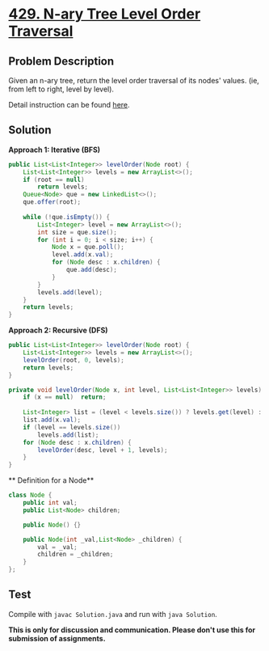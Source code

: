 # [429. N-ary Tree Level Order Traversal][title]

## Problem Description

Given an n-ary tree, return the level order traversal of its nodes' values. (ie, from left to right, level by level).

Detail instruction can be found [here][title].

## Solution

**Approach 1: Iterative (BFS)**

```java
public List<List<Integer>> levelOrder(Node root) {
    List<List<Integer>> levels = new ArrayList<>();
    if (root == null)
        return levels;
    Queue<Node> que = new LinkedList<>();
    que.offer(root);
    
    while (!que.isEmpty()) {
        List<Integer> level = new ArrayList<>();
        int size = que.size();
        for (int i = 0; i < size; i++) {
            Node x = que.poll();
            level.add(x.val);
            for (Node desc : x.children) {
                que.add(desc);
            }
        }
        levels.add(level);
    }
    return levels;
}
```

**Approach 2: Recursive (DFS)**

```java
public List<List<Integer>> levelOrder(Node root) {
    List<List<Integer>> levels = new ArrayList<>();
    levelOrder(root, 0, levels);
    return levels;
}

private void levelOrder(Node x, int level, List<List<Integer>> levels) {
    if (x == null)  return;
    
    List<Integer> list = (level < levels.size()) ? levels.get(level) : new ArrayList<>();
    list.add(x.val);
    if (level == levels.size())
        levels.add(list);
    for (Node desc : x.children) {
        levelOrder(desc, level + 1, levels);
    }
}
```

** Definition for a Node**

```java
class Node {
    public int val;
    public List<Node> children;

    public Node() {}

    public Node(int _val,List<Node> _children) {
        val = _val;
        children = _children;
    }
};
```

## Test

Compile with `javac Solution.java` and run with `java Solution`.


**This is only for discussion and communication. Please don't use this for submission of assignments.**

[title]: https://leetcode.com/problems/n-ary-tree-level-order-traversal/